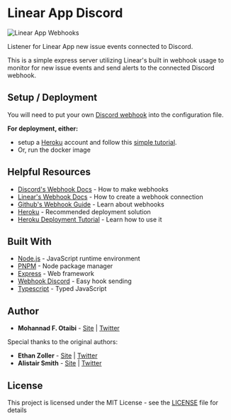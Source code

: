 # Linear App Discord

![Linear App Webhooks](https://cdn.sanity.io/images/ornj730p/production/240a680cf76a0364465aaa0c901aebce5fda2bea-1536x957.png)

Listener for Linear App new issue events connected to Discord.

This is a simple express server utilizing Linear's built in webhook usage to monitor for new issue events and send alerts to the connected Discord webhook.

## Setup / Deployment

You will need to put your own [Discord webhook](https://support.discord.com/hc/en-us/articles/228383668-Intro-to-Webhooks) into the configuration file.

**For deployment, either:**

- setup a [Heroku](https://www.heroku.com/) account and follow this [simple tutorial](https://www.youtube.com/watch?v=MxfxiR8TVNU&t=310s).
- Or, run the docker image

## Helpful Resources

- [Discord's Webhook Docs](https://support.discord.com/hc/en-us/articles/228383668-Intro-to-Webhooks) - How to make webhooks
- [Linear's Webhook Docs](https://github.com/linearapp/linear/blob/master/docs/Webhooks.md) - How to create a webhook connection
- [Github's Webhook Guide](https://developer.github.com/webhooks/) - Learn about webhooks
- [Heroku](https://heroku.com/) - Recommended deployment solution
- [Heroku Deployment Tutorial](https://www.youtube.com/watch?v=MxfxiR8TVNU&t=310s) - Learn how to use it

## Built With

- [Node.js](https://nodejs.org/en/) - JavaScript runtime environment
- [PNPM](https://pnpm.js.org/) - Node package manager
- [Express](https://www.npmjs.com/package/express) - Web framework
- [Webhook Discord](https://www.npmjs.com/package/webhook-discord) - Easy hook sending
- [Typescript](https://www.typescriptlang.org/) - Typed JavaScript

## Author

- **Mohannad F. Otaibi** - [Site](https://mohannadotaibi.com/) | [Twitter](https://twitter.com/bufai7an)

Special thanks to the original authors:

- **Ethan Zoller** - [Site](https://www.ethanzoller.com/) | [Twitter](https://twitter.com/ethanzolla)
- **Alistair Smith** - [Site](https://alistair.cloud/) | [Twitter](https://twitter.com/aabbccsmith)

## License

This project is licensed under the MIT License - see the [LICENSE](LICENSE) file for details
